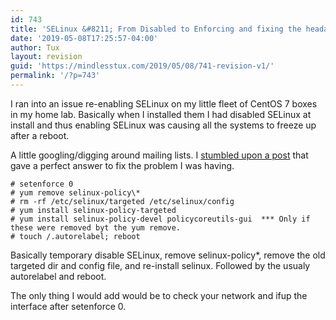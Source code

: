 ```yaml
---
id: 743
title: 'SELinux &#8211; From Disabled to Enforcing and fixing the headache with it'
date: '2019-05-08T17:25:57-04:00'
author: Tux
layout: revision
guid: 'https://mindlesstux.com/2019/05/08/741-revision-v1/'
permalink: '/?p=743'
---
```


I ran into an issue re-enabling SELinux on my little fleet of CentOS 7 boxes in my home lab. Basically when I installed them I had disabled SELinux at install and thus enabling SELinux was causing all the systems to freeze up after a reboot.

A little googling/digging around mailing lists. I [stumbled upon a post](https://www.redhat.com/archives/fedora-selinux-list/2008-September/msg00096.html) that gave a perfect answer to fix the problem I was having.

```
# setenforce 0
# yum remove selinux-policy\*
# rm -rf /etc/selinux/targeted /etc/selinux/config
# yum install selinux-policy-targeted
# yum install selinux-policy-devel policycoreutils-gui  *** Only if these were removed byt the yum remove.
# touch /.autorelabel; reboot
```

Basically temporary disable SELinux, remove selinux-policy\*, remove the old targeted dir and config file, and re-install selinux. Followed by the usualy autorelabel and reboot.

The only thing I would add would be to check your network and ifup the interface after setenforce 0.
